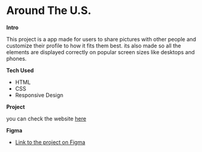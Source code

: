 # Around The U.S.

**Intro**

This project is a app made for users to share pictures with other people and customize their profile to how it fits them best. its also made so all the elements are displayed correctly on popular screen sizes like desktops and phones.

**Tech Used**

- HTML
- CSS
- Responsive Design

**Project**

you can check the website [here](https://mqali.github.io/se_project_aroundtheus/)

**Figma**

- [Link to the project on Figma](https://www.figma.com/file/ii4xxsJ0ghevUOcssTlHZv/Sprint-3%3A-Around-the-US?node-id=0%3A1)


